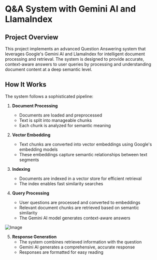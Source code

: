 # Q&A System with Gemini AI and LlamaIndex

## Project Overview
This project implements an advanced Question Answering system that leverages Google's Gemini AI and LlamaIndex for intelligent document processing and retrieval. The system is designed to provide accurate, context-aware answers to user queries by processing and understanding document content at a deep semantic level.

## How It Works
The system follows a sophisticated pipeline:

1. **Document Processing**
   - Documents are loaded and preprocessed
   - Text is split into manageable chunks
   - Each chunk is analyzed for semantic meaning

2. **Vector Embedding**
   - Text chunks are converted into vector embeddings using Google's embedding models
   - These embeddings capture semantic relationships between text segments

3. **Indexing**
   - Documents are indexed in a vector store for efficient retrieval
   - The index enables fast similarity searches

4. **Query Processing**
   - User questions are processed and converted to embeddings
   - Relevant document chunks are retrieved based on semantic similarity
   - The Gemini AI model generates context-aware answers

![Image](https://github.com/user-attachments/assets/5f70b79a-447e-4ada-aebe-f9123013dfbf)

5. **Response Generation**
   - The system combines retrieved information with the question
   - Gemini AI generates a comprehensive, accurate response
   - Responses are formatted for easy reading

